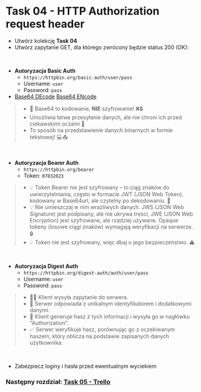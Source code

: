 # Task 04 - HTTP Authorization request header

* Utwórz kolekcję **Task 04**
* Utwórz zapytanie GET, dla którego zwrócony będzie status 200 (OK):

<br>

* **Autoryzacja Basic Auth**
    * ```https://httpbin.org/basic-auth/user/pass```
    * Username: ```user```
    * Password: ```pass```
* [Base64 DEcode](https://www.base64decode.org/) [Base64 ENcode](https://www.base64encode.org/)

> * 🔐 Base64 to kodowanie, **NIE** szyfrowanie! ❌🔒
> * Umożliwia łatwe przesyłanie danych, ale nie chroni ich przed ciekawskimi oczami 👀
> * To sposób na przedstawienie danych binarnych w formie tekstowej! 💻📤

<br>

* **Autoryzacja Bearer Auth**
    * ```https://httpbin.org/bearer```
    * Token: ```07032023```

> * 💡 Token Bearer nie jest szyfrowany – to ciąg znaków do uwierzytelniania, często w formacie JWT (JSON Web Token),
    kodowany w Base64url, ale czytelny po dekodowaniu. 🔑
> * 💡 Nie umieszczaj w nim wrażliwych danych. JWS (JSON Web Signature) jest podpisany, ale nie ukrywa treści, JWE (JSON
    Web Encryption) jest szyfrowane, ale rzadziej używane. Opaque tokeny (losowe ciągi znaków) wymagają weryfikacji na
    serwerze. 🔒
> * 💡 Token nie jest szyfrowany, więc dbaj o jego bezpieczeństwo. ⚠️

<br>

* **Autoryzacja Digest Auth**
    * ```https://httpbin.org/digest-auth/auth/user/pass```
    * Username: ```user```
    * Password: ```pass```

> * 🧑‍💻 Klient wysyła zapytanie do serwera.
> * 💬 Serwer odpowiada z unikalnym identyfikatorem i dodatkowymi danymi.
> * 🔐 Klient generuje hasz z tych informacji i wysyła go w nagłówku "Authorization".
> * ✅ Serwer weryfikuje hasz, porównując go z oczekiwanym haszem, który oblicza na podstawie zapisanych danych
    użytkownika.

<br>

* Zabezpiecz loginy i hasła przed ewentualnym wyciekiem

### Następny rozdział: [Task 05 - Trello](05-task-trello.md)
